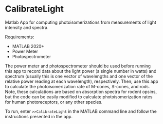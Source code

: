 # CalibrateLight
Matlab App for computing photoisomerizations from measurements of light intensity and spectra.

Requirements:
<ul>
<li>MATLAB 2020+</li>
<li>Power Meter</li>
<li>Photospectrometer</li>
</ul>

The power meter and photospectrometer should be used before running this app to record data about the light power (a single number in watts) and spectrum (usually this is one vector of wavelengths and one vector of the relative power reading at each wavelength), respectively. Then, use this app to calculate the photoisomerization rate of M-cones, S-cones, and rods. Note, these calculations are based on absorption spectra for rodent opsins, but the code can be easily modified to calculate photoisomerization rates for human photoreceptors, or any other species.

To run, enter <code>>>CalibrateLight</code> in the MATLAB command line and follow the instructions presented in the app.

